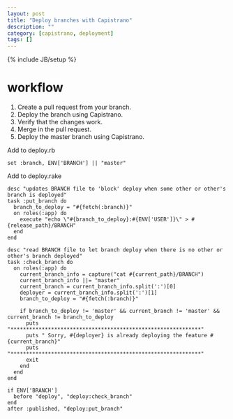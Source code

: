 ```yaml
---
layout: post
title: "Deploy branches with Capistrano"
description: ""
category: [capistrano, deployment]
tags: []
---
```

{% include JB/setup %}

# workflow
1. Create a pull request from your branch.
1. Deploy the branch using Capistrano.
1. Verify that the changes work.
1. Merge in the pull request.
1. Deploy the master branch using Capistrano.

Add to deploy.rb

    set :branch, ENV['BRANCH'] || "master"


Add to deploy.rake

    desc "updates BRANCH file to 'block' deploy when some other or other's branch is deployed"
    task :put_branch do
      branch_to_deploy = "#{fetch(:branch)}"
      on roles(:app) do
        execute "echo \"#{branch_to_deploy}:#{ENV['USER']}\" > #{release_path}/BRANCH"
      end
    end

    desc "read BRANCH file to let branch deploy when there is no other or other's branch deployed"
    task :check_branch do
      on roles(:app) do
        current_branch_info = capture("cat #{current_path}/BRANCH")
        current_branch_info ||= "master"
        current_branch = current_branch_info.split(':')[0]
        deployer = current_branch_info.split(':')[1]
        branch_to_deploy = "#{fetch(:branch)}"

        if branch_to_deploy != 'master' && current_branch != 'master' && current_branch != branch_to_deploy
          puts "*************************************************************"
          puts " Sorry, #{deployer} is already deploying the feature #{current_branch}"
          puts "*************************************************************"
          exit
        end
      end
    end

    if ENV['BRANCH']
      before "deploy", "deploy:check_branch"
    end
    after :published, "deploy:put_branch"


